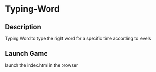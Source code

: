 # Typing-Word
## Description
Typing Word to type the right word for a specific time according to levels 
## Launch Game
launch the index.html in the browser
